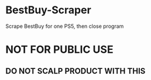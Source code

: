 # BestBuy-Scraper
Scrape BestBuy for one PS5, then close program

# NOT FOR PUBLIC USE

## DO NOT SCALP PRODUCT WITH THIS
